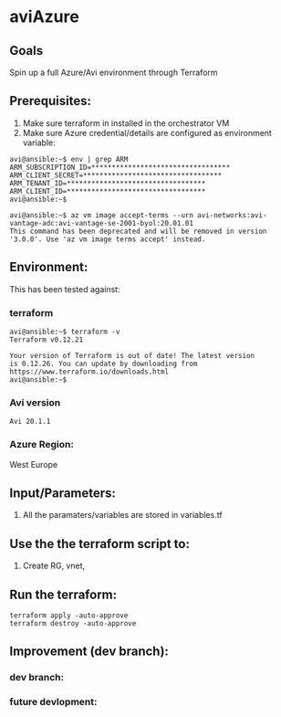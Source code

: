 # aviAzure

## Goals
Spin up a full Azure/Avi environment through Terraform

## Prerequisites:
1. Make sure terraform in installed in the orchestrator VM
2. Make sure Azure credential/details are configured as environment variable:
```
avi@ansible:~$ env | grep ARM
ARM_SUBSCRIPTION_ID=**********************************
ARM_CLIENT_SECRET=**********************************
ARM_TENANT_ID=**********************************
ARM_CLIENT_ID=**********************************
avi@ansible:~$
```

```
avi@ansible:~$ az vm image accept-terms --urn avi-networks:avi-vantage-adc:avi-vantage-se-2001-byol:20.01.01
This command has been deprecated and will be removed in version '3.0.0'. Use 'az vm image terms accept' instead.
```


## Environment:

This has been tested against:

### terraform

```
avi@ansible:~$ terraform -v
Terraform v0.12.21

Your version of Terraform is out of date! The latest version
is 0.12.26. You can update by downloading from https://www.terraform.io/downloads.html
avi@ansible:~$
```

### Avi version

```
Avi 20.1.1
```

### Azure Region:

West Europe

## Input/Parameters:

1. All the paramaters/variables are stored in variables.tf

## Use the the terraform script to:
1. Create RG, vnet,


## Run the terraform:
```
terraform apply -auto-approve
terraform destroy -auto-approve
```

## Improvement (dev branch):

### dev branch:

### future devlopment:
